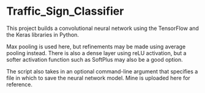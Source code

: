 # Traffic_Sign_Classifier
This project builds a convolutional neural network using the TensorFlow and the Keras libraries in Python.

Max pooling is used here, but refinements may be made using average pooling instead. There is also a dense layer using reLU activation, but
a softer activation function such as SoftPlus may also be a good option.

The script also takes in an optional command-line argument that specifies a file in which to save the neural network model. Mine is uploaded here for reference.
